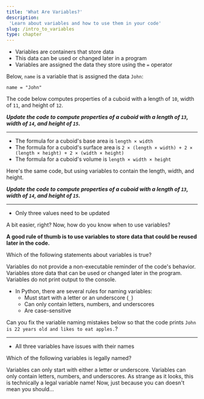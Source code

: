 ```yaml
---
title: 'What Are Variables?'
description:
 'Learn about variables and how to use them in your code'
slug: /intro_to_variables
type: chapter
---
```


<!-- EXERCISE { -->

<exercise id="1" title="Introduction to Variables">

- Variables are containers that store data
- This data can be used or changed later in a program
- Variables are assigned the data they store using the `=` operator

Below, `name` is a variable that is assigned the data `John`:
```
name = "John"
```

The code below computes properties of a cuboid with a length of `10`, width of `11`, and height of `12`.

***Update the code to compute properties of a cuboid with a length of `13`, width of `14`, and height of `15`.***

<hr>

<codeblock id="intro_to_variables_01">

- The formula for a cuboid's base area is `length × width`
- The formula for a cuboid's surface area is `2 × (length × width) + 2 × (length × height) + 2 × (width × height)`
- The formula for a cuboid's volume is `length × width × height`

</codeblock>

Here's the same code, but using variables to contain the length, width, and height.

***Update the code to compute properties of a cuboid with a length of `13`, width of `14`, and height of `15`.***

<hr>

<codeblock id="intro_to_variables_02">

- Only three values need to be updated

</codeblock>

A bit easier, right? Now, how do you know when to use variables?

**A good rule of thumb is to use variables to store data that could be reused later in the code.**

</exercise>

<!-- EXERCISE } -->

<!-- EXERCISE { -->

<exercise id="2" title="Check: Introduction to Variables">

Which of the following statements about variables is true?

<choice>

<opt text="Variables provide a non-executable reminder of the code's behavior">
Variables do not provide a non-executable reminder of the code's behavior.
</opt>

<opt text="Variables store data that can be used or changed later in the program" correct="true">
Variables store data that can be used or changed later in the program.
</opt>

<opt text="Variables print output to the console">
Variables do not print output to the console.
</opt>

</choice>

</exercise>

<!-- EXERCISE } -->

<!-- EXERCISE { -->

<exercise id="3" title="Naming Variables">

- In Python, there are several rules for naming variables:
    - Must start with a letter or an underscore (`_`)
    - Can only contain letters, numbers, and underscores
    - Are case-sensitive

Can you fix the variable naming mistakes below so that the code prints `John is 22 years old and likes to eat apples.`?

<hr>

<codeblock id="intro_to_variables_03">

- All three variables have issues with their names

</codeblock>

</exercise>

<!-- EXERCISE } -->

<!-- EXERCISE { -->

<exercise id="4" title="Check: Naming Variables">

Which of the following variables is legally named?

<choice>

<opt text="3rd_item">
Variables can only start with either a letter or underscore.
</opt>

<opt text="third#_item">
Variables can only contain letters, numbers, and underscores.
</opt>

<opt text="thIRD___it3m" correct=true>
As strange as it looks, this is technically a legal variable name!
Now, just because you can doesn't mean you should...
</opt>

</choice>

</exercise>

<!-- EXERCISE } -->
